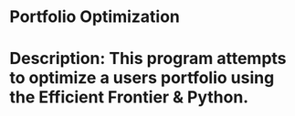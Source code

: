 # Portfolio Optimization
 # Description: This program attempts to optimize a users portfolio using the Efficient Frontier & Python.
